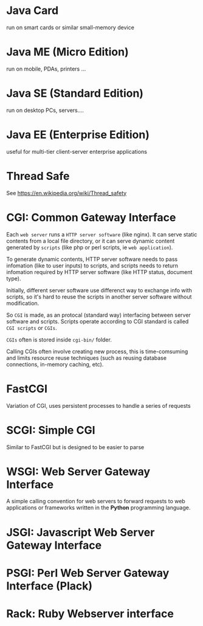 # Java Card

run on smart cards or similar small-memory device

# Java ME (Micro Edition)

run on mobile, PDAs, printers ...

# Java SE (Standard Edition)

run on desktop PCs, servers....

# Java EE (Enterprise Edition)

useful for multi-tier client-server enterprise applications

# Thread Safe

See <https://en.wikipedia.org/wiki/Thread_safety>

# CGI: Common Gateway Interface

Each `web server` runs a `HTTP server software` (like nginx). It can serve static contents from a local file directory, or it can serve dynamic content generated by `scripts` (like php or perl scripts, ie `web application`).

To generate dynamic contents, HTTP server software needs to pass infomation (like to user inputs) to scripts, and scripts needs to return infomation required by HTTP server software (like HTTP status, document type).

Initially, different server software use differenct way to exchange info with scripts, so it's hard to reuse the scripts in another server software without modification.

So `CGI` is made, as an protocal (standard way) interfacing between server software and scripts. Scripts operate according to CGI standard is called `CGI scripts` or `CGIs`.

`CGIs` often is stored inside `cgi-bin/` folder.

Calling CGIs often involve creating new process, this is time-comsuming and limits resource reuse techniques (such as reusing database connections, in-memory caching, etc).

# FastCGI

Variation of CGI, uses persistent processes to handle a series of requests

# SCGI: Simple CGI

Similar to FastCGI but is designed to be easier to parse

# WSGI: Web Server Gateway Interface

A simple calling convention for web servers to forward requests to web applications or frameworks written in the __Python__ programming language.

# JSGI: Javascript Web Server Gateway Interface

# PSGI: Perl Web Server Gateway Interface (Plack)

# Rack: Ruby Webserver interface